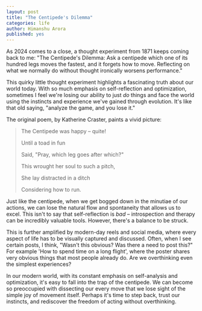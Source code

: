 ```yaml
---
layout: post
title: "The Centipede's Dilemma"
categories: life
author: Himanshu Arora
published: yes
---
```



As 2024 comes to a close, a thought experiment from 1871 keeps coming back to me: "The Centipede's Dilemma: Ask a centipede which one of its hundred legs moves the fastest, and it forgets how to move. Reflecting on what we normally do without thought ironically worsens performance."

This quirky little thought experiment highlights a fascinating truth about our world today. With so much emphasis on self-reflection and optimization, sometimes I feel we're losing our ability to just *do* things and face the world using the instincts and experience we've gained through evolution. It's like that old saying, "analyze the game, and you lose it." 

The original poem, by Katherine Craster, paints a vivid picture:

> The Centipede was happy – quite!
>
> Until a toad in fun
>
> Said, "Pray, which leg goes after which?"
>
> This wrought her soul to such a pitch,
>
> She lay distracted in a ditch
>
> Considering how to run.

Just like the centipede, when we get bogged down in the minutiae of our actions, we can lose the natural flow and spontaneity that allows us to excel. This isn't to say that self-reflection is *bad* – introspection and therapy can be incredibly valuable tools. However, there's a balance to be struck. 

This is further amplified by modern-day reels and social media, where every aspect of life has to be visually captured and discussed. Often, when I see certain posts, I think, "Wasn't this obvious? Was there a need to post this?" For example 'How to spend time on a long flight', where the poster shares very obvious things that most people already do.  Are we overthinking even the simplest experiences?

In our modern world, with its constant emphasis on self-analysis and optimization, it's easy to fall into the trap of the centipede. We can become so preoccupied with dissecting our every move that we lose sight of the simple joy of movement itself.  Perhaps it's time to step back, trust our instincts, and rediscover the freedom of acting without overthinking.